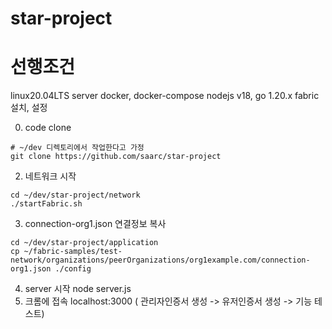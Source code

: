 # star-project

# 선행조건
linux20.04LTS server
docker, docker-compose
nodejs v18, go 1.20.x
fabric 설치, 설정

0. code clone
```
# ~/dev 디렉토리에서 작업한다고 가정
git clone https://github.com/saarc/star-project
```
2. 네트워크 시작
```
cd ~/dev/star-project/network
./startFabric.sh
```
3. connection-org1.json 연결정보 복사
```
cd ~/dev/star-project/application
cp ~/fabric-samples/test-network/organizations/peerOrganizations/org1example.com/connection-org1.json ./config
```
4. server 시작
  node server.js
5. 크롬에 접속
  localhost:3000
( 관리자인증서 생성 -> 유저인증서 생성 -> 기능 테스트)
